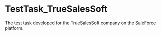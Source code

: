 # TestTask_TrueSalesSoft
 The test task developed for the TrueSalesSoft company on the SaleForce platform.
